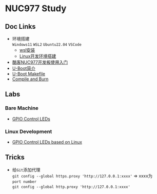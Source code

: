 # NUC977 Study #
## Doc Links ##  
- 环境搭建  
  `Windows11` `WSL2` `Ubuntu22.04` `VSCode` 
  - [wsl安装](https://github.com/Cocoson23/NUC977/blob/master/Notes/00-WSL-Ubuntu%E6%90%AD%E5%BB%BA.md)
  - [Linux开发环境搭建](https://github.com/Cocoson23/NUC977/blob/master/Notes/02-BuildLinuxEnv.md)
- [酷客NUC977开发板使用入门](https://github.com/Cocoson23/NUC977/blob/master/Notes/01-Start.md)  
- [U-Boot简介](https://github.com/Cocoson23/NUC977/blob/master/Notes/03-U-Boot.md)  
- [U-Boot Makefile](https://github.com/Cocoson23/NUC977/blob/master/Notes/04-U-Boot-Makefile.md)  
- [Compile and Burn](https://github.com/Cocoson23/NUC977/blob/master/Notes/05-Compile%26Burn.md)  
## Labs ##
### Bare Machine ###  
- [GPIO Control LEDs](https://github.com/Cocoson23/NUC977/tree/master/Code/Bare%20Machine/01-GPIOLED)
### Linux Development ###  
- [GPIO Control LEDs based on Linux](https://github.com/Cocoson23/NUC977/tree/master/Code/LinuxDevelopment/LED)  
## Tricks ##
- 给`Git`添加代理  
  `git config --global https.proxy 'http://127.0.0.1:xxxx'` => xxxx为`port number`  
  `git config --global http.proxy 'http://127.0.0.1:xxxx'`
